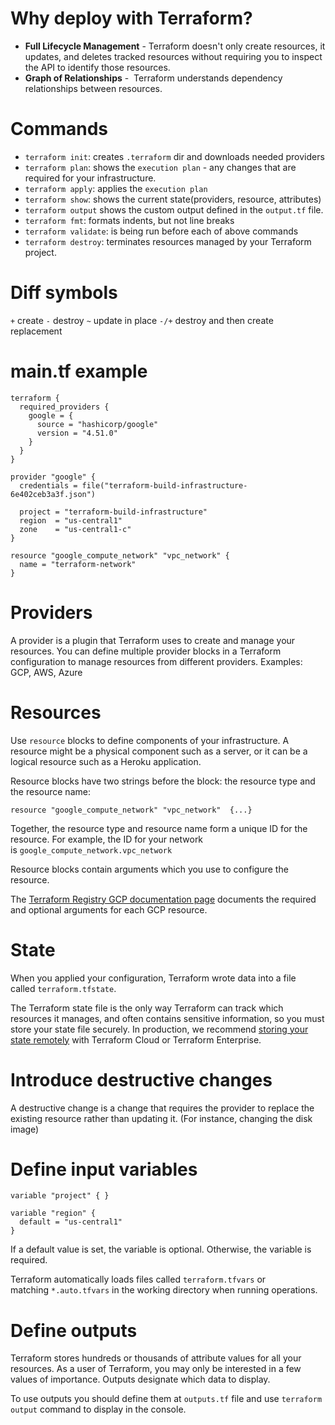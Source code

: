 # Why deploy with Terraform?

- **Full Lifecycle Management** - Terraform doesn't only create resources, it updates, and deletes tracked resources without requiring you to inspect the API to identify those resources.
- **Graph of Relationships** -  Terraform understands dependency relationships between resources. 
# Commands

- `terraform init`: creates `.terraform` dir and downloads needed providers
- `terraform plan`: shows the `execution plan`  - any changes that are required for your infrastructure.
- `terraform apply`: applies the `execution plan`
- `terraform show`: shows the current state(providers, resource, attributes)
- `terraform output` shows the custom output defined in the `output.tf` file.
- `terraform fmt`: formats indents, but not line breaks
- `terraform validate`: is being run before each of above commands
- `terraform destroy`: terminates resources managed by your Terraform project. 

# Diff symbols
`+`         create
`-`         destroy
`~`         update in place
`-/+`     destroy and then create replacement

# main.tf example

```
terraform {  
  required_providers {  
    google = {  
      source = "hashicorp/google"  
      version = "4.51.0"  
    }  
  }  
}  
  
provider "google" {  
  credentials = file("terraform-build-infrastructure-6e402ceb3a3f.json")  
  
  project = "terraform-build-infrastructure"  
  region  = "us-central1"  
  zone    = "us-central1-c"  
}  
  
resource "google_compute_network" "vpc_network" {  
  name = "terraform-network"  
}
```

# Providers

A provider is a plugin that Terraform uses to create and manage your resources. You can define multiple provider blocks in a Terraform configuration to manage resources from different providers. 
Examples: GCP, AWS, Azure

# Resources

Use `resource` blocks to define components of your infrastructure. A resource might be a physical component such as a server, or it can be a logical resource such as a Heroku application.

Resource blocks have two strings before the block: the resource type and the resource name:
```
resource "google_compute_network" "vpc_network"  {...}
```
Together, the resource type and resource name form a unique ID for the resource. For example, the ID for your network is `google_compute_network.vpc_network`

Resource blocks contain arguments which you use to configure the resource.

The [Terraform Registry GCP documentation page](https://registry.terraform.io/providers/hashicorp/google/latest/docs) documents the required and optional arguments for each GCP resource.

# State

When you applied your configuration, Terraform wrote data into a file called `terraform.tfstate`.

The Terraform state file is the only way Terraform can track which resources it manages, and often contains sensitive information, so you must store your state file securely. In production, we recommend [storing your state remotely](https://developer.hashicorp.com/terraform/tutorials/cloud/cloud-migrate) with Terraform Cloud or Terraform Enterprise.

# Introduce destructive changes

A destructive change is a change that requires the provider to replace the existing resource rather than updating it. (For instance, changing the disk image)

# Define input variables

```
variable "project" { }

variable "region" {
  default = "us-central1"
}
```

If a default value is set, the variable is optional. Otherwise, the variable is required.

Terraform automatically loads files called `terraform.tfvars` or matching `*.auto.tfvars` in the working directory when running operations.


# Define outputs

Terraform stores hundreds or thousands of attribute values for all your resources. As a user of Terraform, you may only be interested in a few values of importance. Outputs designate which data to display.

To use outputs you should define them at `outputs.tf` file and use `terraform output` command to display in the console.













